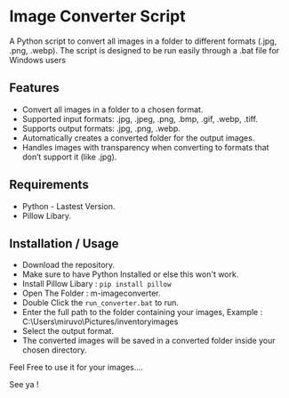 # Image Converter Script

A Python script to convert all images in a folder to different formats (.jpg, .png, .webp). The script is designed to be run easily through a .bat file for Windows users

## Features
- Convert all images in a folder to a chosen format.
- Supported input formats: .jpg, .jpeg, .png, .bmp, .gif, .webp, .tiff.
- Supports output formats: .jpg, .png, .webp.
- Automatically creates a converted folder for the output images.
- Handles images with transparency when converting to formats that don’t support it (like .jpg).

## Requirements
- Python - Lastest Version. 
- Pillow Libary.

## Installation / Usage
- Download the repository.
- Make sure to have Python Installed or else this won't work.
- Install Pillow Libary : `pip install pillow`
- Open The Folder : m-imageconverter.
- Double Click the `run_converter.bat` to run.
- Enter the full path to the folder containing your images, Example : C:\Users\miruvo\Pictures/inventoryimages
- Select the output format.
- The converted images will be saved in a converted folder inside your chosen directory.


Feel Free to use it for your images....

See ya !
